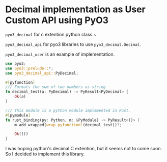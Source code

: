 # Decimal implementation as User Custom API using PyO3

`pyo3_decimal` for c extention python class.~

`pyo3_decimal_api` for pyo3 libraries to use `pyo3_decimal.Decimal`.

`pyo3_decimal_user` is an example of implementation.

``` rust
use pyo3;
use pyo3::prelude::*;
use pyo3_decimal_api::PyDecimal;

#[pyfunction]
/// Formats the sum of two numbers as string
fn decimal_test(a: PyDecimal) -> PyResult<PyDecimal> {
    Ok(a)
}

/// This module is a python module implemented in Rust.
#[pymodule]
fn rust_binding(py: Python, m: &PyModule) -> PyResult<()> {
    m.add_wrapped(wrap_pyfunction!(decimal_test))?;

    Ok(())
}
```

I was hoping python's decimal C extention, but it seems not to come soon. So I decided to implement this library.
